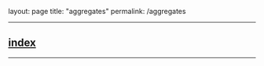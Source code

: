 layout: page
title: "aggregates"
permalink: /aggregates





---
## [index](https://jmiquis.github.io/TFG-DDD-Theoretical/) 
---
